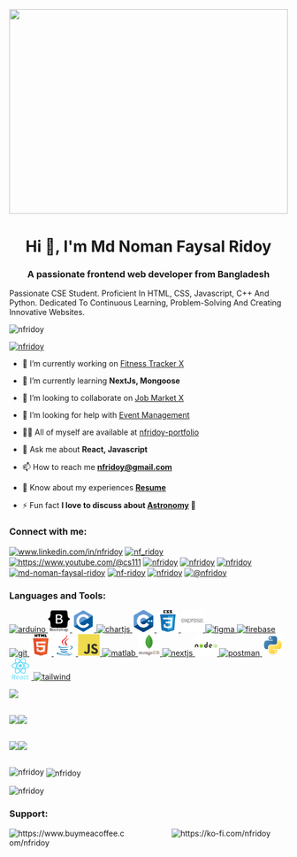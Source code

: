 <!-- <div style="position: relative1"> -->
<img src="https://i.giphy.com/qgQUggAC3Pfv687qPC.webp" width="100%" height="370px"/>

<h1 style="position: absolute1" align="center">Hi 👋, I'm Md Noman Faysal Ridoy</h1> 
<h3 align="center">A passionate frontend web developer from Bangladesh</h3>
<p align="center">

Passionate CSE Student. Proficient In HTML, CSS, Javascript, C++ And Python. Dedicated To Continuous Learning, Problem-Solving And Creating Innovative Websites.


</p>

<!-- </div> -->

<p align="left"> <img src="https://komarev.com/ghpvc/?username=nfridoy&label=Profile%20views&color=0e75b6&style=flat" alt="nfridoy" /> </p>

<p align="left"> <a href="https://github.com/ryo-ma/github-profile-trophy"><img src="https://github-profile-trophy.vercel.app/?username=nfridoy" alt="nfridoy" /></a> </p>

<!-- <p align="left"> <a href="https://twitter.com/nfridoy" target="blank"><img src="https://img.shields.io/twitter/follow/nfridoy?logo=twitter&style=for-the-badge" alt="nfridoy" /></a> </p> -->

- 🔭 I’m currently working on [Fitness Tracker X](https://fitness-tracker-x.web.app/)

- 🌱 I’m currently learning **NextJs, Mongoose**

- 👯 I’m looking to collaborate on [Job Market X](https://github.com/NFRIDOY/job-market-x-client)

- 🤝 I’m looking for help with [Event Management](https://github.com/NFRIDOY/event-management.git)

- 👨‍💻 All of myself are available at [nfridoy-portfolio](https://nfridoy.github.io/nfridoy-portfolio/)

<!-- - 📝 I regularly write articles on [https://nfridoy.github.io/nfridoy-portfolio/](https://nfridoy.github.io/nfridoy-portfolio/) -->

- 💬 Ask me about **React, Javascript**

- 📫 How to reach me **nfridoy@gmail.com**

- 📄 Know about my experiences **[Resume](https://drive.google.com/drive/u/0/folders/1SQC9PysOHk8RKhMV2hcQAwaKeY36pNPn)**

- ⚡ Fun fact **I love to discuss about [Astronomy](https://www.amnh.org/explore/ology/astronomy/what-is-astronomy#:~:text=BIG%20IDEAS,the%20planets%2C%20and%20the%20stars%20.) 🚀**

<!-- ### Blogs posts -->
<!-- BLOG-POST-LIST:START -->
<!-- BLOG-POST-LIST:END -->

<h3 align="left">Connect with me:</h3>
<p align="left">
<a href="https://www.linkedin.com/in/nfridoy" target="blank"><img align="center" src="https://raw.githubusercontent.com/rahuldkjain/github-profile-readme-generator/master/src/images/icons/Social/linked-in-alt.svg" alt="www.linkedin.com/in/nfridoy" height="30" width="40" /></a>
<a href="https://instagram.com/nf_ridoy" target="blank"><img align="center" src="https://raw.githubusercontent.com/rahuldkjain/github-profile-readme-generator/master/src/images/icons/Social/instagram.svg" alt="nf_ridoy" height="30" width="40" /></a>
<a href="https://www.youtube.com/@cs111" target="blank"><img align="center" src="https://raw.githubusercontent.com/rahuldkjain/github-profile-readme-generator/master/src/images/icons/Social/youtube.svg" alt="https://www.youtube.com/@cs111" height="30" width="40" /></a>
<a href="https://www.topcoder.com/members/nfridoy" target="blank"><img align="center" src="https://raw.githubusercontent.com/rahuldkjain/github-profile-readme-generator/master/src/images/icons/Social/topcoder.svg" alt="nfridoy" height="30" width="40" /></a>
<a href="https://twitter.com/nfridoy" target="blank"><img align="center" src="https://raw.githubusercontent.com/rahuldkjain/github-profile-readme-generator/master/src/images/icons/Social/twitter.svg" alt="nfridoy" height="30" width="40" /></a>
<a href="https://dev.to/nfridoy" target="blank"><img align="center" src="https://raw.githubusercontent.com/rahuldkjain/github-profile-readme-generator/master/src/images/icons/Social/devto.svg" alt="nfridoy" height="30" width="40" /></a>
<a href="https://codepen.io/md-noman-faysal-ridoy" target="blank"><img align="center" src="https://raw.githubusercontent.com/rahuldkjain/github-profile-readme-generator/master/src/images/icons/Social/codepen.svg" alt="md-noman-faysal-ridoy" height="30" width="40" /></a>
<a href="https://stackoverflow.com/users/nf-ridoy" target="blank"><img align="center" src="https://raw.githubusercontent.com/rahuldkjain/github-profile-readme-generator/master/src/images/icons/Social/stack-overflow.svg" alt="nf-ridoy" height="30" width="40" /></a>
<a href="https://kaggle.com/nfridoy" target="blank"><img align="center" src="https://raw.githubusercontent.com/rahuldkjain/github-profile-readme-generator/master/src/images/icons/Social/kaggle.svg" alt="nfridoy" height="30" width="40" /></a>
<a href="https://medium.com/@nfridoy" target="blank"><img align="center" src="https://raw.githubusercontent.com/rahuldkjain/github-profile-readme-generator/master/src/images/icons/Social/medium.svg" alt="@nfridoy" height="30" width="40" /></a>
</p>

<h3 align="left">Languages and Tools:</h3>
<p align="left"> <a href="https://www.arduino.cc/" target="_blank" rel="noreferrer"> <img src="https://cdn.worldvectorlogo.com/logos/arduino-1.svg" alt="arduino" width="40" height="40"/> </a> <a href="https://getbootstrap.com" target="_blank" rel="noreferrer"> <img src="https://raw.githubusercontent.com/devicons/devicon/master/icons/bootstrap/bootstrap-plain-wordmark.svg" alt="bootstrap" width="40" height="40"/> </a> <a href="https://www.cprogramming.com/" target="_blank" rel="noreferrer"> <img src="https://raw.githubusercontent.com/devicons/devicon/master/icons/c/c-original.svg" alt="c" width="40" height="40"/> </a> <a href="https://www.chartjs.org" target="_blank" rel="noreferrer"> <img src="https://www.chartjs.org/media/logo-title.svg" alt="chartjs" width="40" height="40"/> </a> <a href="https://www.w3schools.com/cpp/" target="_blank" rel="noreferrer"> <img src="https://raw.githubusercontent.com/devicons/devicon/master/icons/cplusplus/cplusplus-original.svg" alt="cplusplus" width="40" height="40"/> </a> <a href="https://www.w3schools.com/css/" target="_blank" rel="noreferrer"> <img src="https://raw.githubusercontent.com/devicons/devicon/master/icons/css3/css3-original-wordmark.svg" alt="css3" width="40" height="40"/> </a> <a href="https://expressjs.com" target="_blank" rel="noreferrer"> <img src="https://raw.githubusercontent.com/devicons/devicon/master/icons/express/express-original-wordmark.svg" alt="express" width="40" height="40"/> </a> <a href="https://www.figma.com/" target="_blank" rel="noreferrer"> <img src="https://www.vectorlogo.zone/logos/figma/figma-icon.svg" alt="figma" width="40" height="40"/> </a> <a href="https://firebase.google.com/" target="_blank" rel="noreferrer"> <img src="https://www.vectorlogo.zone/logos/firebase/firebase-icon.svg" alt="firebase" width="40" height="40"/> </a> <a href="https://git-scm.com/" target="_blank" rel="noreferrer"> <img src="https://www.vectorlogo.zone/logos/git-scm/git-scm-icon.svg" alt="git" width="40" height="40"/> </a> <a href="https://www.w3.org/html/" target="_blank" rel="noreferrer"> <img src="https://raw.githubusercontent.com/devicons/devicon/master/icons/html5/html5-original-wordmark.svg" alt="html5" width="40" height="40"/> </a> <a href="https://www.java.com" target="_blank" rel="noreferrer"> <img src="https://raw.githubusercontent.com/devicons/devicon/master/icons/java/java-original.svg" alt="java" width="40" height="40"/> </a> <a href="https://developer.mozilla.org/en-US/docs/Web/JavaScript" target="_blank" rel="noreferrer"> <img src="https://raw.githubusercontent.com/devicons/devicon/master/icons/javascript/javascript-original.svg" alt="javascript" width="40" height="40"/> </a> <a href="https://www.mathworks.com/" target="_blank" rel="noreferrer"> <img src="https://upload.wikimedia.org/wikipedia/commons/2/21/Matlab_Logo.png" alt="matlab" width="40" height="40"/> </a> <a href="https://www.mongodb.com/" target="_blank" rel="noreferrer"> <img src="https://raw.githubusercontent.com/devicons/devicon/master/icons/mongodb/mongodb-original-wordmark.svg" alt="mongodb" width="40" height="40"/> </a> <a href="https://nextjs.org/" target="_blank" rel="noreferrer"> <img src="https://cdn.worldvectorlogo.com/logos/nextjs-2.svg" alt="nextjs" width="40" height="40"/> </a> <a href="https://nodejs.org" target="_blank" rel="noreferrer"> <img src="https://raw.githubusercontent.com/devicons/devicon/master/icons/nodejs/nodejs-original-wordmark.svg" alt="nodejs" width="40" height="40"/> </a> <a href="https://postman.com" target="_blank" rel="noreferrer"> <img src="https://www.vectorlogo.zone/logos/getpostman/getpostman-icon.svg" alt="postman" width="40" height="40"/> </a> <a href="https://www.python.org" target="_blank" rel="noreferrer"> <img src="https://raw.githubusercontent.com/devicons/devicon/master/icons/python/python-original.svg" alt="python" width="40" height="40"/> </a> <a href="https://reactjs.org/" target="_blank" rel="noreferrer"> <img src="https://raw.githubusercontent.com/devicons/devicon/master/icons/react/react-original-wordmark.svg" alt="react" width="40" height="40"/> </a> <a href="https://tailwindcss.com/" target="_blank" rel="noreferrer"> <img src="https://www.vectorlogo.zone/logos/tailwindcss/tailwindcss-icon.svg" alt="tailwind" width="40" height="40"/> </a> </p>
<div>

![](http://github-profile-summary-cards.vercel.app/api/cards/profile-details?username=nfridoy&theme=react)

<div style="display: flex; flex-direction: row;">

![](http://github-profile-summary-cards.vercel.app/api/cards/repos-per-language?username=nfridoy&theme=react)

![](http://github-profile-summary-cards.vercel.app/api/cards/most-commit-language?username=nfridoy&theme=react)

</div>

<div style="display: flex">

![](http://github-profile-summary-cards.vercel.app/api/cards/stats?username=nfridoy&theme=react)

![](http://github-profile-summary-cards.vercel.app/api/cards/productive-time?username=nfridoy&theme=react&utcOffset=8)

</div>


</div>


<p><img align="left" src="https://github-readme-stats.vercel.app/api/top-langs?username=nfridoy&show_icons=true&locale=en&layout=compact" alt="nfridoy" /></p>

<p>&nbsp;<img align="center" src="https://github-readme-stats.vercel.app/api?username=nfridoy&show_icons=true&locale=en" alt="nfridoy" /></p>

<p><img align="center" src="https://github-readme-streak-stats.herokuapp.com/?user=nfridoy&" alt="nfridoy" /></p>

<h3 align="left">Support:</h3>
<p><a href="https://www.buymeacoffee.com/https://www.buymeacoffee.com/nfridoy"> <img align="left" src="https://cdn.buymeacoffee.com/buttons/v2/default-yellow.png" height="50" width="210" alt="https://www.buymeacoffee.com/nfridoy" /></a><a href="https://ko-fi.com/https://ko-fi.com/nfridoy"> <img align="right" src="https://cdn.ko-fi.com/cdn/kofi3.png?v=3" height="50" width="210" alt="https://ko-fi.com/nfridoy" /></a></p><br><br>
